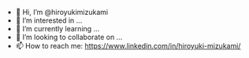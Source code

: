 - 👋 Hi, I’m @hiroyukimizukami
- 👀 I’m interested in ...
- 🌱 I’m currently learning ...
- 💞️ I’m looking to collaborate on ...
- 📫 How to reach me: https://www.linkedin.com/in/hiroyuki-mizukami/

<!---
hiroyukimizukami/hiroyukimizukami is a ✨ special ✨ repository because its `README.md` (this file) appears on your GitHub profile.
You can click the Preview link to take a look at your changes.
--->
